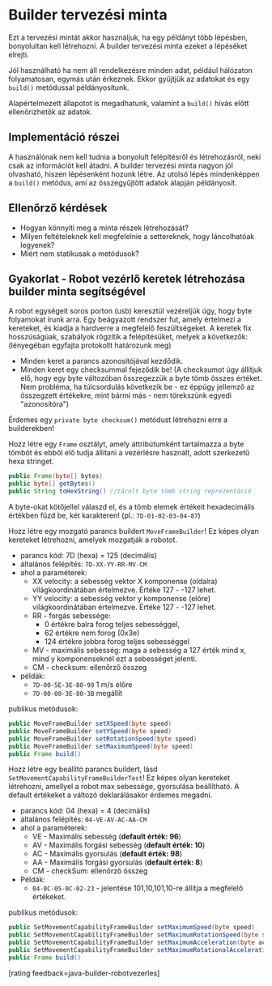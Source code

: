 # Builder tervezési minta

Ezt a tervezési mintát akkor használjuk, ha egy példányt több lépésben, bonyolultan kell létrehozni. A builder tervezési minta ezeket a lépéséket elrejti.

Jól használható ha nem áll rendelkezésre minden adat, például hálózaton folyamatosan, egymás után érkeznek. Ekkor gyűjtjük az adatokat és egy `build()` metódussal példányosítunk.

Alapértelmezett állapotot is megadhatunk, valamint a `build()` hívás előtt ellenőrizhetők az adatok.

## Implementáció részei

A használónak nem kell tudnia a bonyolult felépítésről és létrehozásról, neki csak az információt kell átadni. A builder tervezési minta nagyon jól olvasható, hiszen lépésenként hozunk létre.  Az utolsó lépés mindenképpen a `build()` metódus, ami az összegyűjtött adatok alapján példányosít.


## Ellenőrző kérdések
* Hogyan könnyíti meg a minta részek létrehozását?
* Milyen feltételeknek kell megfelelnie a settereknek, hogy láncolhatóak legyenek?
* Miért nem statikusak a metódusok?

## Gyakorlat - Robot vezérlő keretek létrehozása builder minta segítségével

A robot egységeit soros porton (usb) keresztül vezéreljük úgy, hogy byte
folyamokat írunk arra. Egy beágyazott rendszer fut, amely értelmezi a kereteket, és
kiadja a hardverre a megfelelő feszültségeket. A keretek fix hosszúságúak,
szabályok rögzítik a felépítésüket, melyek a következők: (lényegéban egyfajta protokollt határozunk meg)

* Minden keret a parancs azonosítójával kezdődik.
* Minden keret egy checksummal fejeződik be!
(A checksumot úgy állítjuk elő, hogy egy byte változóban összegezzük a byte tömb összes értéket.
Nem probléma, ha túlcsordulás következik be - ez éppúgy jellemző az
összegzett értékekre, mint bármi más - nem törekszünk egyedi "azonosítóra")

Érdemes egy `private byte checksum()` metódust létrehozni erre a builderekben!

Hozz létre egy `Frame` osztályt, amely attribútumként tartalmazza a byte tömböt és ebből
elő tudja állítani a vezérlésre használt, adott szerkezetű hexa stringet.

```java
public Frame(byte[] bytes)
public byte[] getBytes()
public String toHexString() //tárolt byte tömb string reprezentáció
```
A byte-okat kötőjellel válaszd el, és a tömb elemek értékeit
hexadecimális értékben fűzd be, két karakteren! (pl.: `7D-01-02-03-04-87`)


Hozz létre egy mozgató parancs buildert `MoveFrameBuilder`! Ez képes olyan kereteket létrehozni, amelyek
mozgatják a robotot.

* parancs kód: 7D (hexa) =  125 (decimális)
* általános felépítés: `7D-XX-YY-RR-MV-CM`
* ahol a paraméterek:
  * XX velocity: a sebesség vektor X komponense (oldalra) világkoordinátában értelmezve. Értéke 127 - -127 lehet.
  * YY velocity: a sebesség vektor y komponense (előre) világkoordinátában értelmezve. Értéke 127 - -127 lehet.
  * RR - forgás sebessége:
    * 0 értékre balra forog teljes sebességgel,
    * 62 értékre nem forog (0x3e)
    * 124 értékre jobbra forog teljes sebességgel
  * MV - maximális sebesség: maga a sebesség a 127 érték mind x, mind y komponenseknél ezt a sebességet jelenti.
  * CM - checksum: ellenőrző összeg
* példák:
  * `7D-00-5E-3E-80-99`  1 m/s előre
  * `7D-00-00-3E-80-3B` megállít

publikus metódusok:
```java
public MoveFrameBuilder setXSpeed(byte speed)
public MoveFrameBuilder setYSpeed(byte speed)
public MoveFrameBuilder setRotationSpeed(byte speed)
public MoveFrameBuilder setMaximumSpeed(byte speed)
public Frame build()
```

Hozz létre egy beállító parancs buildert, lásd `SetMovementCapabilityFrameBuilderTest`!
Ez képes olyan kereteket létrehozni, amellyel a robot max sebessége, gyorsulása beállítható.
A default értékeket a változó deklarálásakor érdemes megadni.

* parancs kód: 04 (hexa) =  4 (decimális)
* általános felépítés: `04-VE-AV-AC-AA-CM`
* ahol a paraméterek:
  * VE - Maximális sebesség (**default érték: 96**)
  * AV - Maximális forgási sebesség (**default érték: 10**)
  * AC - Maximális gyorsulás (**default érték: 98**)
  * AA - Maximális forgási gyorsulás (**default érték: 8**)
  * CM - checkSum: ellenőrző összeg
* Példák:
  * `04-0C-05-0C-02-23` - jelentése 101,10,101,10-re állítja a megfelelő értékeket.

publikus metódusok:
```java
public SetMovementCapabilityFrameBuilder setMaximumSpeed(byte speed)
public SetMovementCapabilityFrameBuilder setMaximumRotationSpeed(byte speed)
public SetMovementCapabilityFrameBuilder setMaximumAcceleration(byte acceleration)
public SetMovementCapabilityFrameBuilder setMaximumRotationalAcceleration(byte acceleration)
public Frame build()
```

[rating feedback=java-builder-robotvezerles]
